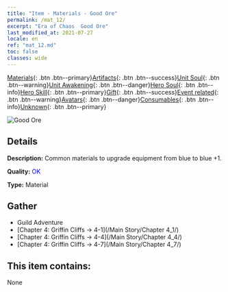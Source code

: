 ```yaml
---
title: "Item - Materials - Good Ore"
permalink: /mat_12/
excerpt: "Era of Chaos  Good Ore"
last_modified_at: 2021-07-27
locale: en
ref: "mat_12.md"
toc: false
classes: wide
---
```

 [Materials](/Items/){: .btn .btn--primary}[Artifacts](/Items/Artifacts/){: .btn .btn--success}[Unit Soul](/Items/UnitSoul/){: .btn .btn--warning}[Unit Awakening](/Items/UnitAwakening/){: .btn .btn--danger}[Hero Soul](/Items/HeroSoul/){: .btn .btn--info}[Hero Skill](/Items/HeroSkill/){: .btn .btn--primary}[Gift](/Items/Gift/){: .btn .btn--success}[Event related](/Items/Events/){: .btn .btn--warning}[Avatars](/Items/Avatars/){: .btn .btn--danger}[Consumables](/Items/Consumables/){: .btn .btn--info}[Unknown](/Items/Unknown/){: .btn .btn--primary}

 ![Good Ore](/images/t/i_cailiao_kuangshi1.png)

## Details
 **Description:** Common materials to upgrade equipment from blue to blue +1.

 **Quality:** <span style="color: #0000CD">OK</span>

 **Type:** Material

## Gather

*    Guild Adventure 
*    [Chapter 4: Griffin Cliffs -> 4-1](/Main Story/Chapter 4_1/) 
*    [Chapter 4: Griffin Cliffs -> 4-4](/Main Story/Chapter 4_4/) 
*    [Chapter 4: Griffin Cliffs -> 4-7](/Main Story/Chapter 4_7/) 

## This item contains:

  None

